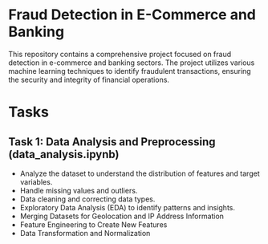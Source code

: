 # Fraud Detection in E-Commerce and Banking
This repository contains a comprehensive project focused on fraud detection in e-commerce and banking sectors. The project utilizes various machine learning techniques to identify fraudulent transactions, ensuring the security and integrity of financial operations.
# Tasks
## Task 1: Data Analysis and Preprocessing (data_analysis.ipynb)
- Analyze the dataset to understand the distribution of features and target variables.
- Handle missing values and outliers.
- Data cleaning and correcting data types.
- Exploratory Data Analysis (EDA) to identify patterns and insights.
- Merging Datasets for Geolocation and IP Address Information
- Feature Engineering to Create New Features
- Data Transformation and Normalization
